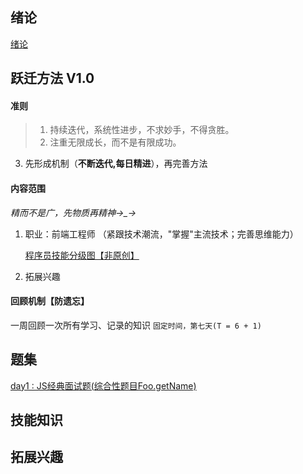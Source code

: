 ## 绪论
[绪论](https://github.com/GaoHengZ/transition-trial/blob/master/%E7%BB%AA%E8%AE%BA.md)
## 跃迁方法 V1.0
#### 准则
>1. 持续迭代，系统性进步，不求妙手，不得贪胜。
> 2. 注重无限成长，而不是有限成功。

3. 先形成机制（**不断迭代,每日精进**），再完善方法
#### 内容范围
*精而不是广，先物质再精神→_→*
1. 职业：前端工程师 （紧跟技术潮流，"掌握"主流技术；完善思维能力）

   [程序员技能分级图【非原创】](https://naotu.baidu.com/file/4f6627dbf75307737696c3d5768cb40f)
2. 拓展兴趣

#### 回顾机制【防遗忘】
一周回顾一次所有学习、记录的知识
``` 固定时间，第七天(T = 6 + 1) ```

## 题集
[day1 : JS经典面试题(综合性题目Foo.getName)](https://github.com/GaoHengZ/transition-trial/blob/master/%E9%A2%98%E9%9B%86/%E3%80%901%E5%A4%A9%E3%80%91JsS%E7%BB%8F%E5%85%B8%E9%9D%A2%E8%AF%95%E9%A2%98.md)

## 技能知识

## 拓展兴趣
